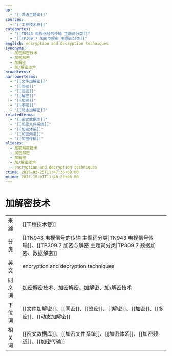 ```yaml
---
up:
  - "[[汉语主题词]]"
sources:
  - "[[工程技术卷]]"
categories:
  - "[[TN943 电视信号的传输 主题词分类]]"
  - "[[TP309.7 加密与解密 主题词分类]]"
english: encryption and decryption techniques
synonyms:
  - 加密解密技术
  - 加密解密
  - 加解密
  - 加/解密技术
broadterms:
narrowerterms:
  - "[[文件加解密]]"
  - "[[同密]]"
  - "[[签密]]"
  - "[[解密]]"
  - "[[加密]]"
  - "[[多密]]"
  - "[[动态加解密]]"
relatedterms:
  - "[[密文数据库]]"
  - "[[加密文件系统]]"
  - "[[加密体系]]"
  - "[[加密频道]]"
  - "[[加密传输]]"
aliases:
  - 加密解密技术
  - 加密解密
  - 加解密
  - 加/解密技术
  - encryption and decryption techniques
ctime: 2025-03-25T11:47:36+08:00
mtime: 2025-10-01T11:40:28+08:00
---
```


# 加解密技术

| | |
| --- | --- |
| 来源 | [[工程技术卷]] |
| 分类 | [[TN943 电视信号的传输 主题词分类\|TN943 电视信号传输]]、[[TP309.7 加密与解密 主题词分类\|TP309.7 数据加密、数据解密]] |
| 英文 | encryption and decryption techniques |
| 同义词 | 加密解密技术、加密解密、加解密、加/解密技术 |
| 下位词 | [[文件加解密]]、[[同密]]、[[签密]]、[[解密]]、[[加密]]、[[多密]]、[[动态加解密]] |
| 相关词 | [[密文数据库]]、[[加密文件系统]]、[[加密体系]]、[[加密频道]]、[[加密传输]] |
